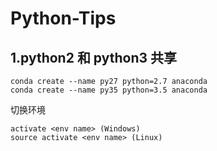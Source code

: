 # Python-Tips


## 1.python2 和 python3 共享

```
conda create --name py27 python=2.7 anaconda
conda create --name py35 python=3.5 anaconda
```
切换环境
```
activate <env name> (Windows)
source activate <env name> (Linux)
```
